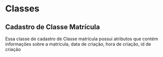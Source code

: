 # Classes
## Cadastro de Classe Matrícula
Essa classe de cadastro de Classe matrícula possui atributos que contém informações sobre a matricula, data de criação, hora de criação, id de criação